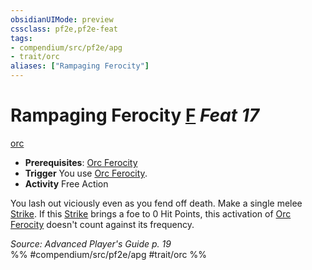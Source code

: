 ```yaml
---
obsidianUIMode: preview
cssclass: pf2e,pf2e-feat
tags:
- compendium/src/pf2e/apg
- trait/orc
aliases: ["Rampaging Ferocity"]
---
```

# Rampaging Ferocity  [F](/rules/core-rulebook/chapter-9-playing-the-game.md#Actions "Free Action") *Feat 17*  
[orc](/rules/traits/orc.md)  

- **Prerequisites**: [Orc Ferocity](/compendium/feats/orc-ferocity.md)
- **Trigger** You use [Orc Ferocity](/compendium/feats/orc-ferocity.md).
- **Activity** Free Action

You lash out viciously even as you fend off death. Make a single melee [Strike](/rules/actions/strike.md). If this [Strike](/rules/actions/strike.md) brings a foe to 0 Hit Points, this activation of [Orc Ferocity](/compendium/feats/orc-ferocity.md) doesn't count against its frequency.

*Source: Advanced Player's Guide p. 19*  
%% #compendium/src/pf2e/apg #trait/orc %%